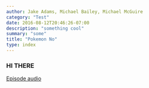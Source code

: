 ```yaml
---
author: Jake Adams, Michael Bailey, Michael McGuire
category: "Test"
date: 2016-08-12T20:46:26-07:00
description: "something cool"
summary: "some"
title: "Pokemon No"
type: index
---
```


### HI THERE


[Episode audio](/episodes/NativeWheelhouse_Episode1.mp3)